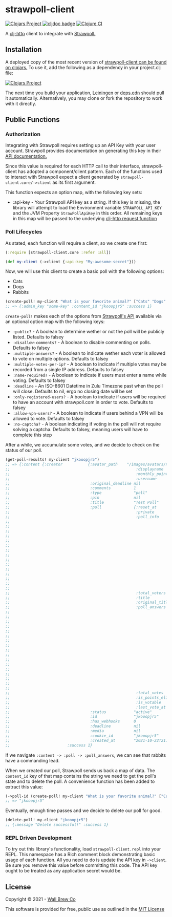 # strawpoll-client

[![Clojars Project](https://img.shields.io/clojars/v/com.wallbrew/strawpoll-client.svg)](https://clojars.org/com.wallbrew/strawpoll-client)
[![cljdoc badge](https://cljdoc.org/badge/com.wallbrew/strawpoll-client)](https://cljdoc.org/d/com.wallbrew/strawpoll-client/CURRENT)
[![Clojure CI](https://github.com/Wall-Brew-Co/strawpoll-client/actions/workflows/clojure.yml/badge.svg)](https://github.com/Wall-Brew-Co/strawpoll-client/actions/workflows/clojure.yml)

A [clj-http](https://github.com/dakrone/clj-http) client to integrate with [Strawpoll.](https://strawpoll.com/en/)

## Installation

A deployed copy of the most recent version of [strawpoll-client can be found on clojars.](https://clojars.org/com.wallbrew/strawpoll-client)
To use it, add the following as a dependency in your project.clj file:

[![Clojars Project](https://clojars.org/com.wallbrew/strawpoll-client/latest-version.svg)](https://clojars.org/com.wallbrew/strawpoll-client)

The next time you build your application, [Leiningen](https://leiningen.org/) or [deps.edn](https://clojure.org/guides/deps_and_cli) should pull it automatically.
Alternatively, you may clone or fork the repository to work with it directly.

## Public Functions

### Authorization

Integrating with Strawpoll requires setting up an API Key with your user account.
Strawpoll provides documentation on generating this key in their [API documentation.](https://strawpoll.com/en/api-docs/authentication/)

Since this value is required for each HTTP call to their interface, strawpoll-client has adopted a component/client pattern.
Each of the functions used to interact with Strawpoll expect a client generated by `strawpoll-client.core/->client` as its first argument.

This function expects an option map, with the following key sets:

- :api-key - Your Strawpoll API key as a string.
             If this key is missing, the library will attempt to load the Environment variable `STRAWPOLL_API_KEY` and the JVM Property `StrawPollApiKey` in this order.
             All remaining keys in this map will be passed to the underlying [clj-http request function](https://github.com/dakrone/clj-http)

### Poll Lifecycles

As stated, each function will require a client, so we create one first:

```clojure
(:require [strawpoll-client.core :refer :all])

(def my-client (->client {:api-key "My-awesome-secret"}))
```

Now, we will use this client to create a basic poll with the following options:

- Cats
- Dogs
- Rabbits

```clojure
(create-poll! my-client "What is your favorite animal?" ["Cats" "Dogs" "Rabbits"])
;; => {:admin_key "some-key" :content_id "jkooopjr5" :success 1}
```

`create-poll!` makes each of the options from [Strawpoll's API](https://strawpoll.com/en/api-docs/create-poll/) available via an optional option map with the following keys:

- `:public?` - A boolean to determine wether or not the poll will be publicly listed. Defaults to falsey
- `:disallow-comments?` - A boolean to disable commenting on polls. Defaults to falsey
- `:multiple-answers?` - A boolean to indicate wether each voter is allowed to vote on multiple options. Defaults to falsey
- `:multiple-votes-per-ip?` - A boolean to indicate if multiple votes may be recorded from a single IP address. Defaults to falsey
- `:name-required?` - A boolean to indicate if users must enter a name while voting. Defaults to falsey
- `:deadline` - An ISO-8601 Datetime in Zulu Timezone past when the poll will close. Defaults to nil, ergo no closing date will be set
- `:only-registered-users?` - A boolean to indicate if users will be required to have an account with strawpoll.com in order to vote. Defaults to falsey
- `:allow-vpn-users?` - A boolean to indicate if users behind a VPN will be allowed to vote. Defaults to falsey
- `:no-captcha?` - A boolean indicating if voting in the poll will not require solving a captcha. Defaults to falsey, meaning users will have to complete this step

After a while, we accumulate some votes, and we decide to check on the status of our poll.

```clojure
(get-poll-results! my-client "jkooopjr5")
;; => {:content {:creator           {:avatar_path    "/images/avatars/nick-nichols.png"
;;                                                       :displayname    "Nick Nichols"
;;                                                       :monthly_points 0
;;                                                       :username       "nick-nichols"}
;;                                   :original_deadline nil
;;                                   :comments          1
;;                                   :type              "poll"
;;                                   :pin               nil
;;                                   :title             "Test Poll"
;;                                   :poll              {:reset_at           nil
;;                                                       :private            1
;;                                                       :poll_info          {:vpn                  0
;;                                                                            :description          nil
;;                                                                            :captcha              1
;;                                                                            :ma                   1
;;                                                                            :original_description nil
;;                                                                            :nsfw                 0
;;                                                                            :co                   1
;;                                                                            :creator_country_name "United States of America"
;;                                                                            :only_reg             0
;;                                                                            :ma_limit             nil
;;                                                                            :mip                  0
;;                                                                            :image                nil
;;                                                                            :edited_at            nil
;;                                                                            :show_results         1
;;                                                                            :enter_name           0
;;                                                                            :creator_country      "us"}
;;                                                       :total_voters       5850
;;                                                       :title              "What is your favorite animal?"
;;                                                       :original_title     nil
;;                                                       :poll_answers       [{:answer          "Cats"
;;                                                                             :id              "ub339by5f4e4"
;;                                                                             :original_answer nil
;;                                                                             :sorting         1
;;                                                                             :type            "text"
;;                                                                             :votes           50}
;;                                                                            {:answer          "Dogs"
;;                                                                             :id              "8xddpzqyq8dw"
;;                                                                             :original_answer nil
;;                                                                             :sorting         2
;;                                                                             :type            "text"
;;                                                                             :votes           900}
;;                                                                            {:answer          "Rabbits"
;;                                                                             :id              "12fdrhb67po0"
;;                                                                             :original_answer nil
;;                                                                             :sorting         3
;;                                                                             :type            "text"
;;                                                                             :votes           4900}]
;;                                                       :total_votes        0
;;                                                       :is_points_eligible 0
;;                                                       :is_votable         1
;;                                                       :last_vote_at       nil}
;;                                   :status            "active"
;;                                   :id                "jkooopjr5"
;;                                   :has_webhooks      0
;;                                   :deadline          nil
;;                                   :media             nil
;;                                   :cookie_id         "jkooopjr5"
;;                                   :created_at        "2021-10-22T21:37:34Z"}
;;                         :success 1}
```

If we navigate `:content -> :poll -> :poll_answers`, we can see that rabbits have a commanding lead.

When we created our poll, Strawpoll sends us back a map of data.
The `content_id` key of that map contains the string we need to get the poll's state and to delete the poll.
A convenience function has been added to extract this value:

```clojure
(->poll-id (create-poll! my-client "What is your favorite animal?" ["Cats" "Dogs" "Rabbits"]))
;; => "jkooopjr5"
```

Eventually, enough time passes and we decide to delete our poll for good.

```clojure
(delete-poll! my-client "jkooopjr5")
;; {:message "Delete successful!" :success 1}
```

### REPL Driven Development

To try out this library's functionality, load `strawpoll-client.repl` into your REPL.
This namespace has a Rich comment block demonstrating basic usage of each function.
All you need to do is update the API key in `->client`.
Be sure you remove this value before committing this code.
The API key ought to be treated as any application secret would be.

## License

Copyright © 2021 - [Wall Brew Co](https://wallbrew.com/)

This software is provided for free, public use as outlined in the [MIT License](https://github.com/Wall-Brew-Co/strawpoll-client/blob/master/LICENSE)
